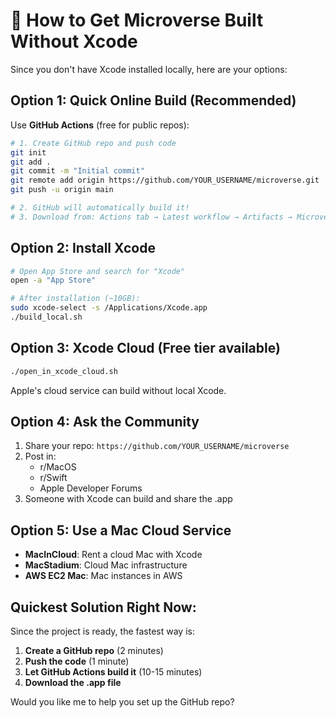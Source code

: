 # 🚀 How to Get Microverse Built Without Xcode

Since you don't have Xcode installed locally, here are your options:

## Option 1: Quick Online Build (Recommended)
Use **GitHub Actions** (free for public repos):

```bash
# 1. Create GitHub repo and push code
git init
git add .
git commit -m "Initial commit"
git remote add origin https://github.com/YOUR_USERNAME/microverse.git
git push -u origin main

# 2. GitHub will automatically build it!
# 3. Download from: Actions tab → Latest workflow → Artifacts → Microverse.app
```

## Option 2: Install Xcode
```bash
# Open App Store and search for "Xcode"
open -a "App Store"

# After installation (~10GB):
sudo xcode-select -s /Applications/Xcode.app
./build_local.sh
```

## Option 3: Xcode Cloud (Free tier available)
```bash
./open_in_xcode_cloud.sh
```
Apple's cloud service can build without local Xcode.

## Option 4: Ask the Community
1. Share your repo: `https://github.com/YOUR_USERNAME/microverse`
2. Post in:
   - r/MacOS
   - r/Swift
   - Apple Developer Forums
3. Someone with Xcode can build and share the .app

## Option 5: Use a Mac Cloud Service
- **MacInCloud**: Rent a cloud Mac with Xcode
- **MacStadium**: Cloud Mac infrastructure
- **AWS EC2 Mac**: Mac instances in AWS

## Quickest Solution Right Now:

Since the project is ready, the fastest way is:

1. **Create a GitHub repo** (2 minutes)
2. **Push the code** (1 minute)  
3. **Let GitHub Actions build it** (10-15 minutes)
4. **Download the .app file**

Would you like me to help you set up the GitHub repo?